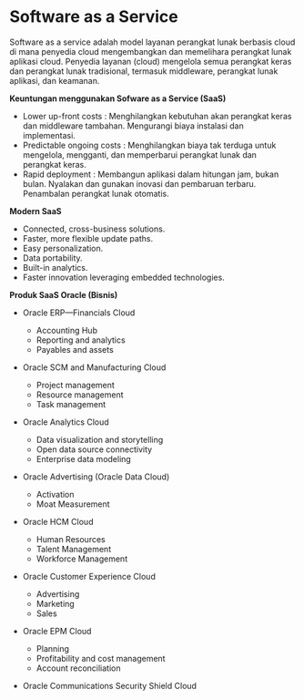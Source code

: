 <h1>Software as a Service</h1>
Software as a service adalah model layanan perangkat lunak berbasis cloud di mana penyedia cloud mengembangkan dan memelihara perangkat lunak aplikasi cloud.
Penyedia layanan (cloud) mengelola semua perangkat keras dan perangkat lunak tradisional, termasuk middleware, perangkat lunak aplikasi, dan keamanan.

**Keuntungan menggunakan Sofware as a Service (SaaS)**
- Lower up-front costs : Menghilangkan kebutuhan akan perangkat keras dan middleware tambahan. Mengurangi biaya instalasi dan implementasi.
- Predictable ongoing costs : Menghilangkan biaya tak terduga untuk mengelola, mengganti, dan memperbarui perangkat lunak dan perangkat keras.
- Rapid deployment : Membangun aplikasi dalam hitungan jam, bukan bulan. Nyalakan dan gunakan inovasi dan pembaruan terbaru. Penambalan perangkat lunak otomatis.

**Modern SaaS**
- Connected, cross-business solutions.
- Faster, more flexible update paths.
- Easy personalization.
- Data portability.
- Built-in analytics.
- Faster innovation leveraging embedded technologies.


**Produk SaaS Oracle (Bisnis)**
- Oracle ERP—Financials Cloud
	- Accounting Hub
	- Reporting and analytics
	- Payables and assets

- Oracle SCM and Manufacturing Cloud
	- Project management
	- Resource management
	- Task management

- Oracle Analytics Cloud
	- Data visualization and storytelling
	- Open data source connectivity
	- Enterprise data modeling

- Oracle Advertising (Oracle Data Cloud)
	- Activation
	- Moat Measurement

- Oracle HCM Cloud
	- Human Resources
	- Talent Management
	- Workforce Management

- Oracle Customer Experience Cloud
	- Advertising
	- Marketing
	- Sales

- Oracle EPM Cloud
	- Planning
	- Profitability and cost management
	- Account reconciliation

- Oracle Communications Security Shield Cloud

